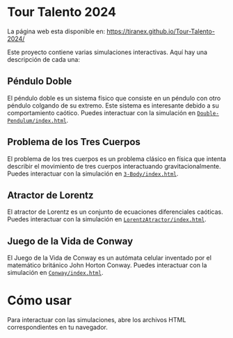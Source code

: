# Tour Talento 2024

La página web esta disponible en: https://tiranex.github.io/Tour-Talento-2024/

Este proyecto contiene varias simulaciones interactivas. Aquí hay una descripción de cada una:

## Péndulo Doble

El péndulo doble es un sistema físico que consiste en un péndulo con otro péndulo colgando de su extremo. Este sistema es interesante debido a su comportamiento caótico. Puedes interactuar con la simulación en [`Double-Pendulum/index.html`](command:_github.copilot.openRelativePath?%5B%22Double-Pendulum%2Findex.html%22%5D "Double-Pendulum/index.html").

## Problema de los Tres Cuerpos

El problema de los tres cuerpos es un problema clásico en física que intenta describir el movimiento de tres cuerpos interactuando gravitacionalmente. Puedes interactuar con la simulación en [`3-Body/index.html`](command:_github.copilot.openRelativePath?%5B%223-Body%2Findex.html%22%5D "3-Body/index.html").

## Atractor de Lorentz

El atractor de Lorentz es un conjunto de ecuaciones diferenciales caóticas. Puedes interactuar con la simulación en [`LorentzAtractor/index.html`](command:_github.copilot.openRelativePath?%5B%22LorentzAtractor%2Findex.html%22%5D "LorentzAtractor/index.html").

## Juego de la Vida de Conway

El Juego de la Vida de Conway es un autómata celular inventado por el matemático británico John Horton Conway. Puedes interactuar con la simulación en [`Conway/index.html`](command:_github.copilot.openRelativePath?%5B%22Conway%2Findex.html%22%5D "Conway/index.html").

# Cómo usar

Para interactuar con las simulaciones, abre los archivos HTML correspondientes en tu navegador.